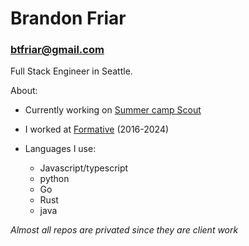 # Brandon Friar
### btfriar@gmail.com


Full Stack Engineer in Seattle.

About:
* Currently working on [Summer camp Scout](https://summercampscout.com)
* I worked at [Formative](https://Formativeco.com) (2016-2024)

*  Languages I use: 
    * Javascript/typescript
    * python
    * Go
    * Rust 
    * java


*Almost all repos are privated since they are client work*